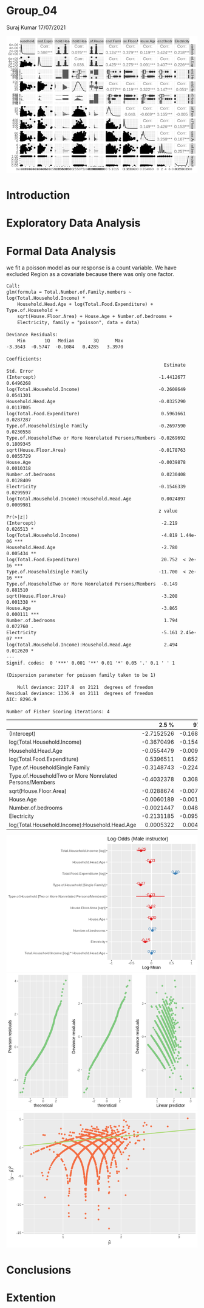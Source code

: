Group\_04
================
Suraj Kumar
17/07/2021

![](group_04_files/figure-gfm/data-1.png)<!-- -->

# Introduction

# Exploratory Data Analysis

# Formal Data Analysis

we fit a poisson model as our response is a count variable. We have
excluded Region as a covariate because there was only one factor.


    Call:
    glm(formula = Total.Number.of.Family.members ~ log(Total.Household.Income) * 
        Household.Head.Age + log(Total.Food.Expenditure) + Type.of.Household + 
        sqrt(House.Floor.Area) + House.Age + Number.of.bedrooms + 
        Electricity, family = "poisson", data = data)

    Deviance Residuals: 
        Min       1Q   Median       3Q      Max  
    -3.3643  -0.5747  -0.1084   0.4285   3.3970  

    Coefficients:
                                                              Estimate Std. Error
    (Intercept)                                             -1.4412677  0.6496268
    log(Total.Household.Income)                             -0.2608649  0.0541301
    Household.Head.Age                                      -0.0325290  0.0117005
    log(Total.Food.Expenditure)                              0.5961661  0.0287287
    Type.of.HouseholdSingle Family                          -0.2697590  0.0230558
    Type.of.HouseholdTwo or More Nonrelated Persons/Members -0.0269692  0.1809345
    sqrt(House.Floor.Area)                                  -0.0178763  0.0055729
    House.Age                                               -0.0039878  0.0010318
    Number.of.bedrooms                                       0.0230408  0.0128409
    Electricity                                             -0.1546339  0.0299597
    log(Total.Household.Income):Household.Head.Age           0.0024897  0.0009981
                                                            z value Pr(>|z|)    
    (Intercept)                                              -2.219 0.026513 *  
    log(Total.Household.Income)                              -4.819 1.44e-06 ***
    Household.Head.Age                                       -2.780 0.005434 ** 
    log(Total.Food.Expenditure)                              20.752  < 2e-16 ***
    Type.of.HouseholdSingle Family                          -11.700  < 2e-16 ***
    Type.of.HouseholdTwo or More Nonrelated Persons/Members  -0.149 0.881510    
    sqrt(House.Floor.Area)                                   -3.208 0.001338 ** 
    House.Age                                                -3.865 0.000111 ***
    Number.of.bedrooms                                        1.794 0.072760 .  
    Electricity                                              -5.161 2.45e-07 ***
    log(Total.Household.Income):Household.Head.Age            2.494 0.012620 *  
    ---
    Signif. codes:  0 '***' 0.001 '**' 0.01 '*' 0.05 '.' 0.1 ' ' 1

    (Dispersion parameter for poisson family taken to be 1)

        Null deviance: 2217.8  on 2121  degrees of freedom
    Residual deviance: 1336.9  on 2111  degrees of freedom
    AIC: 8296.9

    Number of Fisher Scoring iterations: 4

<table>
<thead>
<tr>
<th style="text-align:left;">
</th>
<th style="text-align:right;">
2.5 %
</th>
<th style="text-align:right;">
97.5 %
</th>
</tr>
</thead>
<tbody>
<tr>
<td style="text-align:left;">
(Intercept)
</td>
<td style="text-align:right;">
-2.7152526
</td>
<td style="text-align:right;">
-0.1688543
</td>
</tr>
<tr>
<td style="text-align:left;">
log(Total.Household.Income)
</td>
<td style="text-align:right;">
-0.3670496
</td>
<td style="text-align:right;">
-0.1548714
</td>
</tr>
<tr>
<td style="text-align:left;">
Household.Head.Age
</td>
<td style="text-align:right;">
-0.0554479
</td>
<td style="text-align:right;">
-0.0095849
</td>
</tr>
<tr>
<td style="text-align:left;">
log(Total.Food.Expenditure)
</td>
<td style="text-align:right;">
0.5396511
</td>
<td style="text-align:right;">
0.6522564
</td>
</tr>
<tr>
<td style="text-align:left;">
Type.of.HouseholdSingle Family
</td>
<td style="text-align:right;">
-0.3148743
</td>
<td style="text-align:right;">
-0.2244942
</td>
</tr>
<tr>
<td style="text-align:left;">
Type.of.HouseholdTwo or More Nonrelated Persons/Members
</td>
<td style="text-align:right;">
-0.4032378
</td>
<td style="text-align:right;">
0.3084597
</td>
</tr>
<tr>
<td style="text-align:left;">
sqrt(House.Floor.Area)
</td>
<td style="text-align:right;">
-0.0288674
</td>
<td style="text-align:right;">
-0.0070222
</td>
</tr>
<tr>
<td style="text-align:left;">
House.Age
</td>
<td style="text-align:right;">
-0.0060189
</td>
<td style="text-align:right;">
-0.0019741
</td>
</tr>
<tr>
<td style="text-align:left;">
Number.of.bedrooms
</td>
<td style="text-align:right;">
-0.0021447
</td>
<td style="text-align:right;">
0.0481903
</td>
</tr>
<tr>
<td style="text-align:left;">
Electricity
</td>
<td style="text-align:right;">
-0.2131185
</td>
<td style="text-align:right;">
-0.0956715
</td>
</tr>
<tr>
<td style="text-align:left;">
log(Total.Household.Income):Household.Head.Age
</td>
<td style="text-align:right;">
0.0005322
</td>
<td style="text-align:right;">
0.0044447
</td>
</tr>
</tbody>
</table>

![](group_04_files/figure-gfm/model1-1.png)<!-- -->![](group_04_files/figure-gfm/model1-2.png)<!-- -->![](group_04_files/figure-gfm/model1-3.png)<!-- -->

# Conclusions

# Extention
